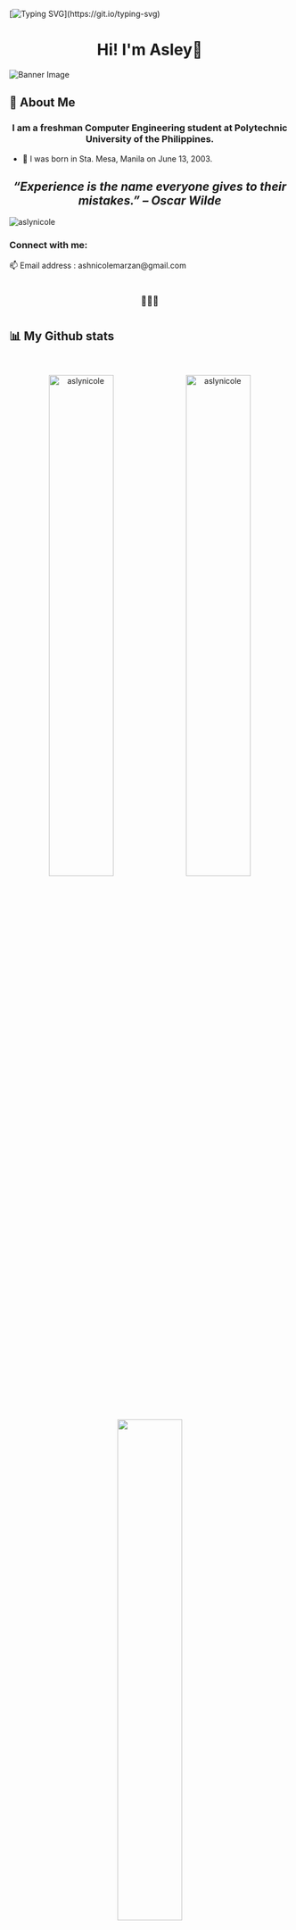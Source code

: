 [![Typing SVG](https://readme-typing-svg.herokuapp.com?size=24&width=600&lines=Welcome+To+Asley's+GitHub+Profile!)](https://git.io/typing-svg)
<h1 align="center">Hi! I'm Asley👋 </h1>

![Banner Image](https://github.com/aslynicole/aslynicole/blob/main/S.png)

<h2 align='left'>🚀 About Me
</h2>
<h3 align="center">I am a freshman Computer Engineering student at Polytechnic University of the Philippines.
</h3>

 - 🔮 I was born in Sta. Mesa, Manila on June 13, 2003.
<h2 align='center'><i> “Experience is the name everyone gives to their mistakes.” – Oscar Wilde </i></h1>
<p align="left"> <img src="https://komarev.com/ghpvc/?username=aslynicole&label=Profile%20views&color=471363&style=flat" alt="aslynicole" /> </p>
<h3 align="left">Connect with me:</h3>
📫 Email address :   ashnicolemarzan@gmail.com
<p align="left"> 
<h1 align="center"></h1>
<h3 align="center">💜💜💜</h3>
<h1 align="center"></h1> 
</p>

<h2 align='left'>📊 My Github stats</h2>
<br>
<p align="center">
  <img width="48%" src="https://github-readme-stats.vercel.app/api?username=aslynicole&show_icons=true&theme=radical" alt="aslynicole"/>
  <img width="48%" src="https://github-readme-streak-stats.herokuapp.com/?user=aslynicole&theme=radical" alt="aslynicole" />
  <img width="48%" src="https://github-readme-stats.vercel.app/api/top-langs/?username=aslynicole&theme=tokyonight" />
</p>

</p>
<p><img align="center">
  <h2 align='center'>⚡️<i>Stay awesome!</i>⚡️</h2>
  <image width="99%" src="https://activity-graph.herokuapp.com/graph?username=aslynicole&theme=react-dark" alt="aslynicole" />
  <img src="https://raw.githubusercontent.com/bornmay/bornmay/Update/svg/Bottom.svg" alt="Github Stats" />
</p>
